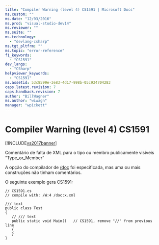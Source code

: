 ```yaml
---
title: "Compiler Warning (level 4) CS1591 | Microsoft Docs"
ms.custom: ""
ms.date: "12/03/2016"
ms.prod: "visual-studio-dev14"
ms.reviewer: ""
ms.suite: ""
ms.technology: 
  - "devlang-csharp"
ms.tgt_pltfrm: ""
ms.topic: "error-reference"
f1_keywords: 
  - "CS1591"
dev_langs: 
  - "CSharp"
helpviewer_keywords: 
  - "CS1591"
ms.assetid: 53c8599e-3e83-4d17-998b-05c934704283
caps.latest.revision: 7
caps.handback.revision: 7
author: "BillWagner"
ms.author: "wiwagn"
manager: "wpickett"
---
```

# Compiler Warning (level 4) CS1591
[!INCLUDE[vs2017banner](../../../csharp/includes/vs2017banner.md)]

Comentário de falta de XML para o tipo ou membro publicamente visíveis “Type\_or\_Member”  
  
 A opção do compilador de [\/doc](../../../csharp/language-reference/compiler-options/doc-compiler-option.md) foi especificada, mas uma ou mais construções não tinham comentários.  
  
 O seguinte exemplo gera CS1591:  
  
```  
// CS1591.cs  
// compile with: /W:4 /doc:x.xml  
  
/// text  
public class Test  
{  
   // /// text  
   public static void Main()   // CS1591, remove "//" from previous line  
   {  
   }  
}  
```